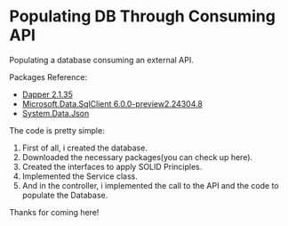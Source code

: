 # Populating DB Through Consuming API

Populating a database consuming an external API.

Packages Reference:

* [Dapper 2.1.35](https://www.nuget.org/packages/Dapper)
* [Microsoft.Data.SqlClient 6.0.0-preview2.24304.8](https://www.nuget.org/packages/Microsoft.Data.SqlClient/6.0.0-preview2.24304.8)
* [System.Data.Json](https://www.nuget.org/packages/System.Text.Json/9.0.0-rc.2.24473.5)

The code is pretty simple:

1. First of all, i created the database.
2. Downloaded the necessary packages(you can check up here).
3. Created the interfaces to apply SOLID Principles.
4. Implemented the Service class.
5. And in the controller, i implemented the call to the API and the code to populate the Database.

Thanks for coming here!
